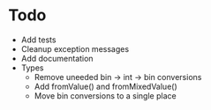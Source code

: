 Todo
=====

* Add tests
* Cleanup exception messages
* Add documentation
* Types
  + Remove uneeded bin -> int -> bin conversions
  + Add fromValue() and fromMixedValue()
  + Move bin conversions to a single place

